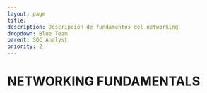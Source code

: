 ```yaml
---
layout: page
title: 
description: Descripción de fundamentos del networking
dropdown: Blue Team
parent: SOC Analyst
priority: 2
---
```

# NETWORKING FUNDAMENTALS



